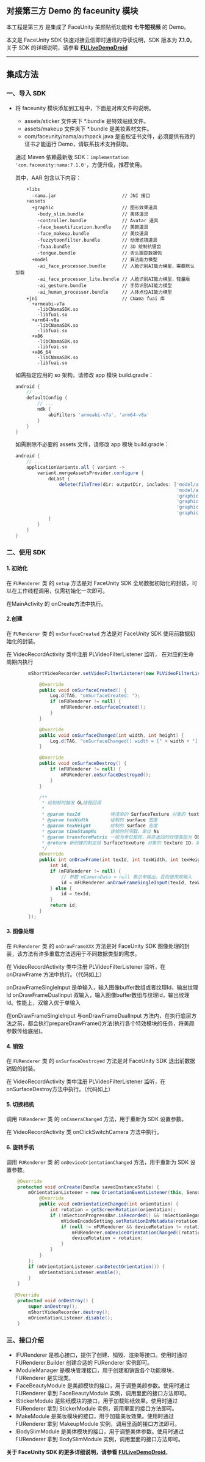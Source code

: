 ## 对接第三方 Demo 的 faceunity 模块

本工程是第三方 是集成了 FaceUnity 美颜贴纸功能和 **七牛短视频** 的 Demo。

本文是 FaceUnity SDK 快速对接云信即时通讯的导读说明，SDK 版本为 **7.1.0**。关于 SDK 的详细说明，请参看 **[FULiveDemoDroid](https://github.com/Faceunity/FULiveDemoDroid/)**

--------

## 集成方法

### 一、导入 SDK

- 将 faceunity 模块添加到工程中，下面是对库文件的说明。

  - assets/sticker 文件夹下 \*.bundle 是特效贴纸文件。
  - assets/makeup 文件夹下 \*.bundle 是美妆素材文件。
  - com/faceunity/nama/authpack.java 是鉴权证书文件，必须提供有效的证书才能运行 Demo，请联系技术支持获取。

  通过 Maven 依赖最新版 SDK：`implementation 'com.faceunity:nama:7.1.0'`，方便升级，推荐使用。

  其中，AAR 包含以下内容：

  ```
      +libs                                  
        -nama.jar                        // JNI 接口
      +assets
        +graphic                         // 图形效果道具
          -body_slim.bundle              // 美体道具
          -controller.bundle             // Avatar 道具
          -face_beautification.bundle    // 美颜道具
          -face_makeup.bundle            // 美妆道具
          -fuzzytoonfilter.bundle        // 动漫滤镜道具
          -fxaa.bundle                   // 3D 绘制抗锯齿
          -tongue.bundle                 // 舌头跟踪数据包
        +model                           // 算法能力模型
          -ai_face_processor.bundle      // 人脸识别AI能力模型，需要默认加载
          -ai_face_processor_lite.bundle // 人脸识别AI能力模型，轻量版
          -ai_gesture.bundle             // 手势识别AI能力模型
          -ai_human_processor.bundle     // 人体点位AI能力模型
      +jni                               // CNama fuai 库
        +armeabi-v7a
          -libCNamaSDK.so
          -libfuai.so
        +arm64-v8a
          -libCNamaSDK.so
          -libfuai.so
        +x86
          -libCNamaSDK.so
          -libfuai.so
        +x86_64
          -libCNamaSDK.so
          -libfuai.so
  ```

  如需指定应用的 so 架构，请修改 app 模块 build.gradle：

  ```groovy
  android {
      // ...
      defaultConfig {
          // ...
          ndk {
              abiFilters 'armeabi-v7a', 'arm64-v8a'
          }
      }
  }
  ```

  如需剔除不必要的 assets 文件，请修改 app 模块 build.gradle：

  ```groovy
  android {
      // ...
      applicationVariants.all { variant ->
          variant.mergeAssetsProvider.configure {
              doLast {
                  delete(fileTree(dir: outputDir, includes: ['model/ai_face_processor_lite.bundle',
                                                             'model/ai_gesture.bundle',
                                                             'graphics/controller.bundle',
                                                             'graphics/fuzzytoonfilter.bundle',
                                                             'graphics/fxaa.bundle',
                                                             'graphics/tongue.bundle']))
              }
          }
      }
  }
  ```

### 

### 二、使用 SDK

#### 1. 初始化

在 `FURenderer` 类 的  `setup` 方法是对 FaceUnity SDK 全局数据初始化的封装，可以在工作线程调用，仅需初始化一次即可。

在MainActivity 的 onCreate方法中执行。

#### 2.创建

在 `FURenderer` 类 的  `onSurfaceCreated` 方法是对 FaceUnity SDK 使用前数据初始化的封装。

在 VideoRecordActivity 类中注册 PLVideoFilterListener 监听， 在对应的生命周期内执行 

```java
        mShortVideoRecorder.setVideoFilterListener(new PLVideoFilterListener() {

            @Override
            public void onSurfaceCreated() {
                Log.d(TAG, "onSurfaceCreated: ");
                if (mFURenderer != null) {
                    mFURenderer.onSurfaceCreated();
                }
            }

            @Override
            public void onSurfaceChanged(int width, int height) {
                Log.d(TAG, "onSurfaceChanged() width = [" + width + "], height = [" + height + "]");
            }

            @Override
            public void onSurfaceDestroy() {
                if (mFURenderer != null) {
                    mFURenderer.onSurfaceDestroyed();
                }
            }

            /**
             * 绘制帧时触发 GL线程回调
             *
             * @param texId           待渲染的 SurfaceTexture 对象的 texture ID
             * @param texWidth        绘制的 surface 宽度
             * @param texHeight       绘制的 surface 高度
             * @param timeStampNs     该帧的时间戳，单位 Ns
             * @param transformMatrix 一般为单位矩阵，除非返回的纹理类型为 OES
             * @return 新创建的制定给 SurfaceTexuture 对象的 texture ID，类型必须为 GL_TEXTURE_2D
             */
            @Override
            public int onDrawFrame(int texId, int texWidth, int texHeight, long timeStampNs, float[] transformMatrix) {
                int id;
                if (mFURenderer != null) {
                    // 参数 mCameraData = null 表示单输出，否则使用双输入
                    id = mFURenderer.onDrawFrameSingleInput(texId, texWidth, texHeight);
                } else {
                    id = texId;
                }
                return id;
            }
        });
```

#### 3. 图像处理

在 `FURenderer` 类 的  `onDrawFrameXXX` 方法是对 FaceUnity SDK 图像处理的封装，该方法有许多重载方法适用于不同数据类型的需求。

在 VideoRecordActivity 类中注册 PLVideoFilterListener 监听，在 onDrawFrame 方法中执行。（代码如上）

onDrawFrameSingleInput 是单输入，输入图像buffer数组或者纹理Id，输出纹理Id
onDrawFrameDualInput 双输入，输入图像buffer数组与纹理Id，输出纹理Id。性能上，双输入优于单输入

在onDrawFrameSingleInput 与onDrawFrameDualInput 方法内，在执行底层方法之前，都会执行prepareDrawFrame()方法(执行各个特效模块的任务，将美颜参数传给底层)。

#### 4. 销毁

在 `FURenderer` 类 的  `onSurfaceDestroyed` 方法是对 FaceUnity SDK 退出前数据销毁的封装。

在 VideoRecordActivity 类中注册 PLVideoFilterListener 监听，在 onSurfaceDestroy方法中执行。（代码如上）

#### 5. 切换相机

调用 `FURenderer` 类 的  `onCameraChanged` 方法，用于重新为 SDK 设置参数。

在 VideoRecordActivity  类  onClickSwitchCamera  方法中执行。

#### 6. 旋转手机

调用 `FURenderer` 类 的  `onDeviceOrientationChanged` 方法，用于重新为 SDK 设置参数。

```java
    @Override
    protected void onCreate(Bundle savedInstanceState) {
        mOrientationListener = new OrientationEventListener(this, SensorManager.SENSOR_DELAY_NORMAL) {
            @Override
            public void onOrientationChanged(int orientation) {
                int rotation = getScreenRotation(orientation);
                if (!mSectionProgressBar.isRecorded() && !mSectionBegan) {
                    mVideoEncodeSetting.setRotationInMetadata(rotation);
                    if (null != mFURenderer && deviceRotation != rotation) {
                        mFURenderer.onDeviceOrientationChanged((rotation + 180) % 360);
                        deviceRotation = rotation;
                    }
                }
            }
        };
        if (mOrientationListener.canDetectOrientation()) {
            mOrientationListener.enable();
        }
    }
   
   @Override
    protected void onDestroy() {
        super.onDestroy();
        mShortVideoRecorder.destroy();
        mOrientationListener.disable();
    }
```

### 三、接口介绍

- IFURenderer 是核心接口，提供了创建、销毁、渲染等接口。使用时通过 FURenderer.Builder 创建合适的 FURenderer 实例即可。
- IModuleManager 是模块管理接口，用于创建和销毁各个功能模块，FURenderer 是实现类。
- IFaceBeautyModule 是美颜模块的接口，用于调整美颜参数。使用时通过 FURenderer 拿到 FaceBeautyModule 实例，调用里面的接口方法即可。
- IStickerModule 是贴纸模块的接口，用于加载贴纸效果。使用时通过 FURenderer 拿到 StickerModule 实例，调用里面的接口方法即可。
- IMakeModule 是美妆模块的接口，用于加载美妆效果。使用时通过 FURenderer 拿到 MakeupModule 实例，调用里面的接口方法即可。
- IBodySlimModule 是美体模块的接口，用于调整美体参数。使用时通过 FURenderer 拿到 BodySlimModule 实例，调用里面的接口方法即可。

**关于 FaceUnity SDK 的更多详细说明，请参看 [FULiveDemoDroid](https://github.com/Faceunity/FULiveDemoDroid/)**。